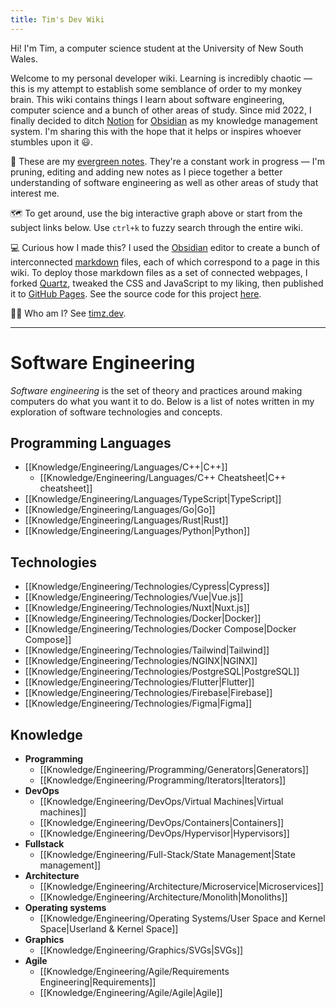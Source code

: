 ```yaml
---
title: Tim's Dev Wiki
---
```


Hi! I'm Tim, a computer science student at the University of New South Wales. 

Welcome to my personal developer wiki. Learning is incredibly chaotic — this is my attempt to establish some semblance of order to my monkey brain. This wiki contains things I learn about software engineering, computer science and a bunch of other areas of study. Since mid 2022, I finally decided to ditch [Notion](https://notion.so/) for [Obsidian](https://obsidian.md/) as my knowledge management system. I'm sharing this with the hope that it helps or inspires whoever stumbles upon it 😃.

🌲 These are my [evergreen notes](https://notes.andymatuschak.org/Evergreen_notes). They're a constant work in progress — I'm pruning, editing and adding new notes as I piece together a better understanding of software engineering as well as other areas of study that interest me.

🗺️ To get around, use the big interactive graph above or start from the subject links below. Use `ctrl+k` to fuzzy search through the entire wiki.

💻 Curious how I made this? I used the [Obsidian](https://obsidian.md/) editor to create a bunch of interconnected [markdown](https://www.markdownguide.org/) files, each of which correspond to a page in this wiki. To deploy those markdown files as a set of connected webpages, I forked <a href="https://github.com/jackyzha0/quartz">Quartz</a>, tweaked the CSS and JavaScript to my liking, then published it to [GitHub Pages](https://pages.github.com/). See the source code for this project <a href="https://github.com/Tymotex/wiki">here</a>.

👨‍💻 Who am I? See [timz.dev](https://timz.dev).

---

# Software Engineering
*Software engineering* is the set of theory and practices around making computers do what you want it to do. Below is a list of notes written in my exploration of software technologies and concepts.

## Programming Languages
- [[Knowledge/Engineering/Languages/C++|C++]]
    - [[Knowledge/Engineering/Languages/C++ Cheatsheet|C++ cheatsheet]]
- [[Knowledge/Engineering/Languages/TypeScript|TypeScript]]
- [[Knowledge/Engineering/Languages/Go|Go]]
- [[Knowledge/Engineering/Languages/Rust|Rust]] 
- [[Knowledge/Engineering/Languages/Python|Python]]

## Technologies
- [[Knowledge/Engineering/Technologies/Cypress|Cypress]]
- [[Knowledge/Engineering/Technologies/Vue|Vue.js]]
- [[Knowledge/Engineering/Technologies/Nuxt|Nuxt.js]]
- [[Knowledge/Engineering/Technologies/Docker|Docker]]
- [[Knowledge/Engineering/Technologies/Docker Compose|Docker Compose]]
- [[Knowledge/Engineering/Technologies/Tailwind|Tailwind]]
- [[Knowledge/Engineering/Technologies/NGINX|NGINX]]
- [[Knowledge/Engineering/Technologies/PostgreSQL|PostgreSQL]]
- [[Knowledge/Engineering/Technologies/Flutter|Flutter]]
- [[Knowledge/Engineering/Technologies/Firebase|Firebase]]
- [[Knowledge/Engineering/Technologies/Figma|Figma]]

## Knowledge
- **Programming**
	- [[Knowledge/Engineering/Programming/Generators|Generators]]
	- [[Knowledge/Engineering/Programming/Iterators|Iterators]]
- **DevOps**
	- [[Knowledge/Engineering/DevOps/Virtual Machines|Virtual machines]]
	- [[Knowledge/Engineering/DevOps/Containers|Containers]]
	- [[Knowledge/Engineering/DevOps/Hypervisor|Hypervisors]]
- **Fullstack**
	- [[Knowledge/Engineering/Full-Stack/State Management|State management]]
- **Architecture**
	- [[Knowledge/Engineering/Architecture/Microservice|Microservices]]
	- [[Knowledge/Engineering/Architecture/Monolith|Monoliths]]
- **Operating systems**
	- [[Knowledge/Engineering/Operating Systems/User Space and Kernel Space|Userland & Kernel Space]]
- **Graphics**
    - [[Knowledge/Engineering/Graphics/SVGs|SVGs]]
- **Agile**
    - [[Knowledge/Engineering/Agile/Requirements Engineering|Requirements]]
    - [[Knowledge/Engineering/Agile/Agile|Agile]]

